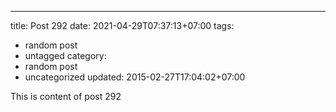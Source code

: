 ---
title: Post 292
date: 2021-04-29T07:37:13+07:00
tags:
  - random post
  - untagged
category:
  - random post
  - uncategorized
updated: 2015-02-27T17:04:02+07:00

This is content of post 292